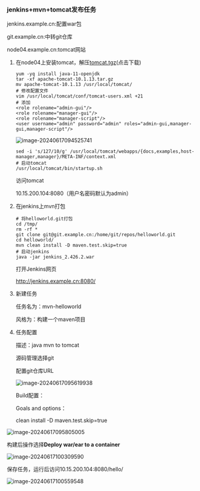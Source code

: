 ### jenkins+mvn+tomcat发布任务

jenkins.example.cn:配置war包

git.example.cn:中转git仓库

node04.example.cn:tomcat网站

1. 在node04上安装tomcat，解压[tomcat.tgz](https://gitee.com/zhaojiedong/img/raw/master/%E6%96%87%E4%BB%B6/apache-tomcat-10.1.13.tar.gz)(点击下载)

   ```shell
   yum -yq install java-11-openjdk
   tar -xf apache-tomcat-10.1.13.tar.gz
   mv apache-tomcat-10.1.13 /usr/local/tomcat/
   # 修改配置文件
   vim /usr/local/tomcat/conf/tomcat-users.xml +21
   # 添加
   <role rolename="admin-gui"/>
   <role rolename="manager-gui"/>
   <role rolename="manager-script"/>
   <user username="admin" password="admin" roles="admin-gui,manager-gui,manager-script"/>
   ```

   ![image-20240617094525741](https://gitee.com/zhaojiedong/img/raw/master/202406180852780.png)

   ```shell
   sed -i 's/127/10/g' /usr/local/tomcat/webapps/{docs,examples,host-manager,manager}/META-INF/context.xml
   # 启动tomcat
   /usr/local/tomcat/bin/startup.sh
   ```

   访问tomcat

   10.15.200.104:8080（用户名密码默认为admin）

2. 在jenkins上mvn打包

   ```shell
   # 将helloworld.git打包
   cd /tmp/
   rm -rf *
   git clone git@git.example.cn:/home/git/repos/helloworld.git
   cd helloworld/
   mvn clean install -D maven.test.skip=true
   # 启动jenkins
   java -jar jenkins_2.426.2.war
   ```

   打开Jenkins网页

   http://jenkins.example.cn:8080/

3. 新建任务

   任务名为：mvn-helloworld

   风格为：构建一个maven项目

4. 任务配置

   描述：java mvn to tomcat

   源码管理选择git

   配置git仓库URL

   ![image-20240617095619938](https://gitee.com/zhaojiedong/img/raw/master/202406170956964.png)

   Build配置：

   Goals and options：

   clean install -D maven.test.skip=true

![image-20240617095805005](https://gitee.com/zhaojiedong/img/raw/master/202406170958029.png)

构建后操作选择**Deploy war/ear to a container**

![image-20240617100309590](https://gitee.com/zhaojiedong/img/raw/master/202406171003625.png)

保存任务，运行后访问10.15.200.104:8080/hello/

![image-20240617100559548](https://gitee.com/zhaojiedong/img/raw/master/202406180852022.png)